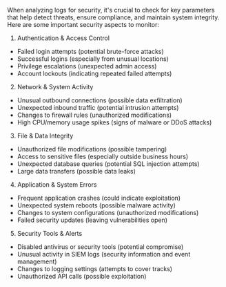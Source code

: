 When analyzing logs for security, it's crucial to check for key parameters that help detect threats, ensure compliance, and maintain system integrity. Here are some important security aspects to monitor:
1. Authentication & Access Control
- Failed login attempts (potential brute-force attacks)
- Successful logins (especially from unusual locations)
- Privilege escalations (unexpected admin access)
- Account lockouts (indicating repeated failed attempts)
2. Network & System Activity
- Unusual outbound connections (possible data exfiltration)
- Unexpected inbound traffic (potential intrusion attempts)
- Changes to firewall rules (unauthorized modifications)
- High CPU/memory usage spikes (signs of malware or DDoS attacks)
3. File & Data Integrity
- Unauthorized file modifications (possible tampering)
- Access to sensitive files (especially outside business hours)
- Unexpected database queries (potential SQL injection attempts)
- Large data transfers (possible data leaks)
4. Application & System Errors
- Frequent application crashes (could indicate exploitation)
- Unexpected system reboots (possible malware activity)
- Changes to system configurations (unauthorized modifications)
- Failed security updates (leaving vulnerabilities open)
5. Security Tools & Alerts
- Disabled antivirus or security tools (potential compromise)
- Unusual activity in SIEM logs (security information and event management)
- Changes to logging settings (attempts to cover tracks)
- Unauthorized API calls (possible exploitation)
